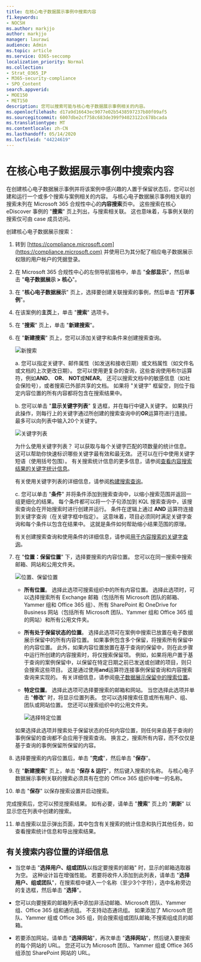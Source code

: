 ```yaml
---
title: 在核心电子数据展示事例中搜索内容
f1.keywords:
- NOCSH
ms.author: markjjo
author: markjjo
manager: laurawi
audience: Admin
ms.topic: article
ms.service: O365-seccomp
localization_priority: Normal
ms.collection:
- Strat_O365_IP
- M365-security-compliance
- SPO_Content
search.appverid:
- MOE150
- MET150
description: 您可以搜索可能与核心电子数据展示事例相关的内容。
ms.openlocfilehash: d17a9d16643ec9077e02b5438597237b80f09af5
ms.sourcegitcommit: 6007dbe2cf758c683de399f94023122c678bcada
ms.translationtype: MT
ms.contentlocale: zh-CN
ms.lasthandoff: 05/14/2020
ms.locfileid: "44224619"
---
```

# <a name="search-for-content-in-a-core-ediscovery-case"></a>在核心电子数据展示事例中搜索内容

在创建核心电子数据展示事例并将该案例中感兴趣的人置于保留状态后，您可以创建和运行一个或多个搜索与案例相关的内容。 与核心电子数据展示事例相关联的搜索未列在 Microsoft 365 合规性中心的**内容搜索**页中。 这些搜索在核心 eDiscover 事例的 "**搜索**" 页上列出，与搜索相关联。 这也意味着，与事例关联的搜索仅可由 case 成员访问。

创建核心电子数据展示搜索：
  
1. 转到 [https://compliance.microsoft.com](https://compliance.microsoft.com) 并使用已为其分配了相应电子数据展示权限的用户帐户的凭据登录。

2. 在 Microsoft 365 合规性中心的左侧导航窗格中，单击 "**全部显示**"，然后单击 "**电子数据展示 > 核心**"。

3. 在 "**核心电子数据展示**" 页上，选择要创建关联搜索的事例，然后单击 "**打开事例**"。

4. 在该案例的**主页**上，单击 "**搜索**" 选项卡。
  
5. 在 "**搜索**" 页上，单击 "**新建搜索**"。

6. 在 "**新建搜索**" 页上，您可以添加关键字和条件来创建搜索查询。 

    ![新搜索](../media/0e9954e7-c0ea-4e05-820b-e4b81dc5f81d.png)
  
   a. 您可以指定关键字、邮件属性（如发送和接收日期）或文档属性（如文件名或文档的上次更改日期）。 您可以使用更复杂的查询，这些查询使用布尔运算符，例如**AND**、 **OR**、 **NOT**或**NEAR**。 还可以搜索文档中的敏感信息（如社会保险号），或者搜索已外部共享的文档。 如果将 "关键字" 框留空，则位于指定内容位置的所有内容都将包含在搜索结果中。

   b. 您可以单击 "**显示关键字列表**" 复选框，并在每行中键入关键字。 如果执行此操作，则每行上的关键字通过所创建的搜索查询中的**OR**运算符进行连接。 最多可以向列表中输入20个关键字。

    ![关键字列表](../media/29cceb5d-2817-4fc4-b91a-ced1c5824a17.png)
  
    为什么使用关键字列表？ 可以获取与每个关键字匹配的项数量的统计信息。 这可以帮助你快速标识哪些关键字最有效和最无效。 还可以在行中使用关键字短语（使用括号包围）。 有关搜索统计信息的更多信息，请参阅[查看内容搜索结果的关键字统计信息](view-keyword-statistics-for-content-search.md)。

    有关使用关键字列表的详细信息，请参阅[构建搜索查询](content-search.md#building-a-search-query)。

   c. 您可以单击 "**条件**" 并将条件添加到搜索查询中，以缩小搜索范围并返回一组更细化的结果。 每个条件都可以将一个子句添加到 KQL 搜索查询中，该搜索查询会在开始搜索时进行创建并运行。 条件在逻辑上通过 **AND** 运算符连接到关键字查询（在关键字框中指定）。 这意味着，项目必须同时满足关键字查询和每个条件以包含在结果中。 这就是条件如何帮助缩小结果范围的原理。

    有关创建搜索查询和使用条件的详细信息，请参阅[用于内容搜索的关键字查询](keyword-queries-and-search-conditions.md)。

7. 在 "**位置：保留位置**" 下，选择要搜索的内容位置。 您可以在同一搜索中搜索邮箱、网站和公用文件夹。

    ![位置、保留位置](../media/d56398aa-0b20-4500-8e26-494eab92a99f.png)
  
    - **所有位置**。 选择此选项可搜索组织中的所有内容位置。 选择此选项时，可以选择搜索所有 Exchange 邮箱（包括所有 Microsoft 团队的邮箱、Yammer 组和 Office 365 组）、所有 SharePoint 和 OneDrive for Business 网站（包括所有 Microsoft 团队、Yammer 组和 Office 365 组的网站）和所有公用文件夹。
    
    - **所有处于保留状态的位置**。 选择此选项可在案例中搜索已放置在电子数据展示保留中的所有内容位置。 如果事例包含多个保留，将搜索所有保留中的内容位置。 此外，如果内容位置放置在基于查询的保留中，则在此步骤中运行所创建的内容搜索时，将仅搜索保留项。 例如，如果将用户置于基于查询的案例保留中，以保留在特定日期之前已发送或创建的项目，则只会搜索这些项目。 这是通过使用**and**运算符连接事例保留查询和内容搜索查询来实现的。 有关详细信息，请参阅[电子数据展示保留中的搜索位置](create-ediscovery-holds.md#search-locations-on-ediscovery-hold)。
    
    - **特定位置**。 选择此选项可选择要搜索的邮箱和网站。 当您选择此选项并单击 "**修改**" 时，将显示位置列表。 您可以选择搜索任意或所有用户、组、团队或网站位置。 您还可以搜索组织中的公用文件夹。
    
      ![选择特定位置](../media/97469b15-7be1-4aee-be27-f8343636152c.png)
  
     如果选择此选项并搜索处于保留状态的任何内容位置，则任何来自基于查询的事例保留的查询都不会应用于搜索查询。 换言之，搜索所有内容，而不仅仅是基于查询的事例保留所保留的内容。

8. 选择要搜索的内容位置后，单击 "**完成**"，然后单击 "**保存**"。

9. 在 "**新建搜索**" 页上，单击 "**保存 & 运行**"，然后键入搜索的名称。 与核心电子数据展示事例关联的搜索必须具有在您的 Office 365 组织中唯一的名称。

10. 单击 "**保存**" 以保存搜索设置并启动搜索。

  完成搜索后，您可以预览搜索结果。 如有必要，请单击 "**搜索**" 页上的 "**刷新**" 以显示您在列表中创建的搜索。

11. 单击搜索以显示弹出页面，其中包含有关搜索的统计信息和执行其他任务，如查看搜索统计信息和导出搜索结果。

## <a name="more-information-about-searching-content-locations"></a>有关搜索内容位置的详细信息

- 当您单击 "**选择用户、组或团队**以指定要搜索的邮箱" 时，显示的邮箱选取器为空。 这种设计旨在增强性能。 若要将收件人添加到此列表，请单击 "**选择用户、组或团队**"，在搜索框中键入一个名称（至少3个字符），选中名称旁边的复选框，然后单击 "**选择**"。

- 您可以向要搜索的邮箱列表中添加非活动邮箱、Microsoft 团队、Yammer 组、Office 365 组和通讯组。 不支持动态通讯组。 如果添加了 Microsoft 团队、Yammer 组或 Office 365 组，则会搜索组或团队邮箱;不搜索组成员的邮箱。

- 若要添加网站，请单击 "**选择网站**"，再次单击 "**选择网站**"，然后键入要搜索的每个网站的 URL。 您还可以为 Microsoft 团队、Yammer 组或 Office 365 组添加 SharePoint 网站的 URL。
